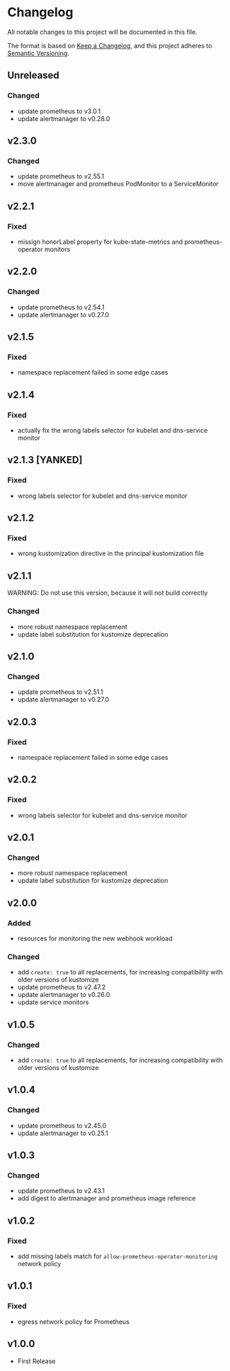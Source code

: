 # Changelog

All notable changes to this project will be documented in this file.

The format is based on [Keep a Changelog](https://keepachangelog.com/en/1.0.0/),
and this project adheres to [Semantic Versioning](https://semver.org/spec/v2.0.0.html).

## Unreleased

### Changed

- update prometheus to v3.0.1
- update alertmanager to v0.28.0

## v2.3.0

### Changed

- update prometheus to v2.55.1
- move alertmanager and prometheus PodMonitor to a ServiceMonitor

## v2.2.1

### Fixed

- missign honorLabel property for kube-state-metrics and prometheus-operator monitors

## v2.2.0

### Changed

- update prometheus to v2.54.1
- update alertmanager to v0.27.0

## v2.1.5

### Fixed

- namespace replacement failed in some edge cases

## v2.1.4

### Fixed

- actually fix the wrong labels selector for kubelet and dns-service monitor

## v2.1.3 \[YANKED]

### Fixed

- wrong labels selector for kubelet and dns-service monitor

## v2.1.2

### Fixed

- wrong kustomization directive in the principal kustomization file

## v2.1.1

WARNING: Do not use this version, because it will not build correctly

### Changed

- more robust namespace replacement
- update label substitution for kustomize deprecation

## v2.1.0

### Changed

- update prometheus to v2.51.1
- update alertmanager to v0.27.0

## v2.0.3

### Fixed

- namespace replacement failed in some edge cases

## v2.0.2

### Fixed

- wrong labels selector for kubelet and dns-service monitor

## v2.0.1

### Changed

- more robust namespace replacement
- update label substitution for kustomize deprecation

## v2.0.0

### Added

- resources for monitoring the new webhook workload

### Changed

- add `create: true` to all replacements, for increasing compatibility with older versions of kustomize
- update prometheus to v2.47.2
- update alertmanager to v0.26.0
- update service monitors

## v1.0.5

### Changed

- add `create: true` to all replacements, for increasing compatibility with older versions of kustomize

## v1.0.4

### Changed

- update prometheus to v2.45.0
- update alertmanager to v0.25.1

## v1.0.3

### Changed

- update prometheus to v2.43.1
- add digest to alertmanager and prometheus image reference

## v1.0.2

### Fixed

- add missing labels match for `allow-prometheus-operator-monitoring` network policy

## v1.0.1

### Fixed

- egress network policy for Prometheus

## v1.0.0

- First Release
